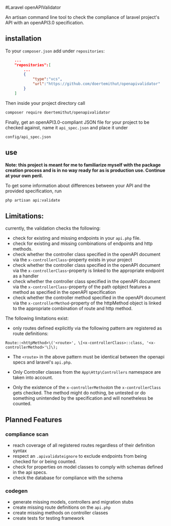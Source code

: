 #Laravel openAPIValidator

An artisan command line tool to check the compliance of laravel project's API with an openAPI3.0 specification.

## installation

To your `composer.json` add under `repositories`:


```json
    ...
    "repositories":[
        ...
        {
            "type":"vcs",
            "url":"https://github.com/doertemithut/openapivalidator"
        }
    ]

```
Then inside your project directory call
```bash
composer require doertemithut/openapivalidator

```
Finally, get an openAPI3.0-compliant JSON file for your project to be checked against, name it `api_spec.json` and place it under 

```
config/api_spec.json
```

## use

**Note: this project is meant for me to familiarize myself with the package creation process and is in no way ready for as is production use. Continue at your own peril.**

To get some information about differences between your API and the provided specification, run

```bash
php artisan api:validate
```

## Limitations:
    
currently, the validation checks the following:
* check for existing and missing endpoints in your `api.php` file.
* check for existing and missing combinations of endpoints and http methods.
* check whether the controller class specified in the openAPI document via the `x-controllerClass`-property exists in your project
* check whether the controller class specified in the openAPI document via the `x-controllerClass`-property is linked to the appropriate endpoint as a handler
* check whether the controller class specified in the openAPI document via the `x-controllerClass`-property of the path opbject features a method as specified in the openAPI specification
* check whether the controller method specified in the openAPI document via the `x-controllerMethod`-property of the httpMethod object is linked to the appropriate combination of route and http method.

The following limitations exist:

* only routes defined explicitly via the following pattern are registered as route definitions: 

```regex
Route::<httpMethod>\('<route>', \[<x-controllerClass>::class, '<x-controllerMethod>'\]\);
```

* The `<route>` in the above pattern must be identical between the openapi specs and laravel's `api.php`.

* Only Controller classes from the `App\Http\Controllers` namespace are taken into account.

* Only the existence of the `x-controllerMethod`on the `x-controllerClass` gets checked. The method might do nothing, be untested or do something unintended by the specification and will nonetheless be counted.

## Planned Features
### compliance scan
* reach coverage of all registered routes regardless of their definition syntax
* respect an `.apivalidateignore` to exclude endpoints from being checked for or being counted.
* check for properties on model classes to comply with schemas defined in the api specs.
* check the database for compliance with the schema
### codegen
* generate missing models, controllers and migration stubs
* create missing route definitions on the `api.php`
* create missing methods on controller classes
* create tests for testing framework
